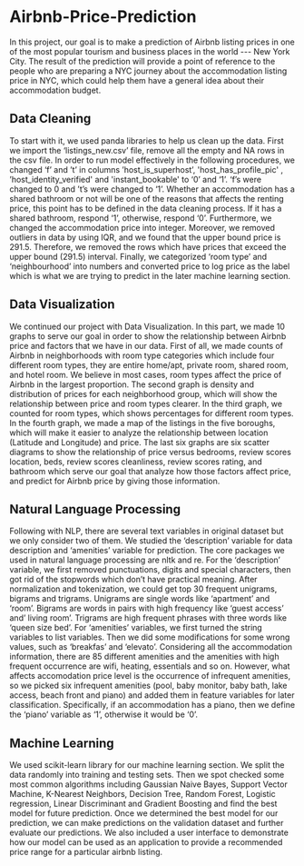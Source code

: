 # Airbnb-Price-Prediction

In this project, our goal is to make a prediction of Airbnb listing prices in one of the most popular tourism and business places in the world --- New York City. The result of the prediction will provide a point of reference to the people who are preparing a NYC journey about the accommodation listing price in NYC, which could help them have a general idea about their accommodation budget.

## Data Cleaning

To start with it, we used panda libraries to help us clean up the data. First we import the ‘listings_new.csv’ file, remove all the empty and NA rows in the csv file. In order to run model effectively in the following procedures, we changed ‘f’ and ’t’ in columns ’host_is_superhost’, 'host_has_profile_pic' , ’host_identity_verified' and 'instant_bookable' to ‘0’ and ‘1’. ‘f’s were changed to 0 and ’t’s were changed to ‘1’. Whether an accommodation has a shared bathroom or not will be one of the reasons that affects the renting price, this point has to be defined in the data cleaning process. If it has a shared bathroom, respond ‘1’, otherwise, respond ‘0’. Furthermore, we changed the accommodation price into integer. Moreover, we removed outliers in data by using IQR, and we found that the upper bound price is 291.5.  Therefore, we removed the rows which have prices that exceed the upper bound (291.5) interval. Finally, we categorized ‘room type’ and ‘neighbourhood’ into numbers and converted price to log price as the label which is what we are trying to predict in the later machine learning section. 

## Data Visualization

We continued our project with Data Visualization. In this part, we made 10 graphs to serve our goal in order to show the relationship between Airbnb price and factors that we have in our data. First of all, we made counts of Airbnb in neighborhoods with room type categories which include four different room types, they are entire home/apt, private room, shared room, and hotel room. We believe in most cases, room types affect the price of Airbnb in the largest proportion. The second graph is density and distribution of prices for each neighborhood group, which will show the relationship between price and room types clearer. In the third graph, we counted for room types, which shows percentages for different room types. In the fourth graph, we made a map of the listings in the five boroughs, which will make it easier to analyze the relationship between location (Latitude and Longitude) and price. The last six graphs are six scatter diagrams to show the relationship of price versus bedrooms, review scores location, beds, review scores cleanliness, review scores rating, and bathroom which serve our goal that analyze how those factors affect price, and predict for Airbnb price by giving those information.

## Natural Language Processing

Following with NLP, there are several text variables in original dataset but we only consider two of them. We studied the ‘description’ variable for data description and ‘amenities’ variable for prediction. The core packages we used in natural language processing are nltk and re. For the ‘description’ variable, we first removed punctuations, digits and special characters, then got rid of the stopwords which don’t have practical meaning. After normalization and tokenization, we could get top 30 frequent unigrams, bigrams and trigrams. Unigrams are single words like ‘apartment’ and ‘room’. Bigrams are words in pairs with high frequency like ‘guest access’ and’ living room’. Trigrams are high frequent phrases with three words like ‘queen size bed’. For ‘amenities’ variables, we first turned the string variables to list variables. Then we did some modifications for some wrong values, such as ‘breakfas’ and ‘elevato’. Considering all the accommodation information, there are 85 different amenities and the amenities with high frequent occurrence are wifi, heating, essentials and  so on. However, what affects accomodation price level is the occurrence of infrequent amenities, so we picked six infrequent amenities (pool, baby monitor, baby bath, lake access, beach front and piano) and added them in feature variables for later classification. Specifically, if an accommodation has a piano, then we define the ‘piano’ variable as ‘1’, otherwise it would be ‘0’.

## Machine Learning 

We used scikit-learn library for our machine learning section. We split the data randomly into training and testing sets. Then we spot checked some most common algorithms including Gaussian Naive Bayes, Support Vector Machine, K-Nearest Neighbors, Decision Tree, Random Forest, Logistic regression, Linear Discriminant and Gradient Boosting and find the best model for future prediction. Once we determined the best model for our prediction, we can make predictions on the validation dataset and further evaluate our predictions. We also included a user interface to demonstrate how our model can be used as an application to provide a recommended price range for a particular airbnb listing.
